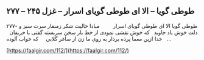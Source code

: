 ## طوطی گویا – الا ای طوطی گویای اسرار – غزل ۲۴۵ – ۲۷۷


۲۷۷- طوطی گویا الا ای طوطی گویای اسرار         مبادا خالیت شکر زمنقار سرت سبز و دلت خوش باد جاوید   که خوش نقشی نمودی از خط یار سخن سربسته گفتی با حریفان     خدا ازین معما پرده بردار به روی ما زن از ساغر گلابی     که خواب آلوده &#8230;

[https://faalgir.com/112/](https://faalgir.com/112/) 